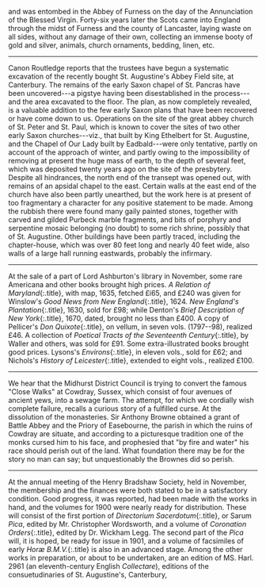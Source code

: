 and was entombed in the Abbey of Furness
on the day of the Annunciation of the Blessed
Virgin. Forty-six years later the Scots came
into England through the midst of Furness
and the county of Lancaster, laying waste on
all sides, without any damage of their own,
collecting an immense booty of gold and
silver, animals, church ornaments, bedding,
linen, etc.

* * *

Canon Routledge reports that the trustees
have begun a systematic excavation of the
recently bought St. Augustine's Abbey Field
site, at Canterbury. The remains of the
early Saxon chapel of St. Pancras have been
uncovered---a pigstye having been disestablished
in the process---and the area excavated
to the floor. The plan, as now completely
revealed, is a valuable addition to the few
early Saxon plans that have been recovered
or have come down to us. Operations on
the site of the great abbey church of St. Peter
and St. Paul, which is known to cover the
sites of two other early Saxon churches---viz.,
that built by King Ethelbert for St. Augustine,
and the Chapel of Our Lady built by
Eadbald---were only tentative, partly on account
of the approach of winter, and partly
owing to the impossibility of removing at
present the huge mass of earth, to the depth
of several feet, which was deposited twenty
years ago on the site of the presbytery.
Despite all hindrances, the north end of the
transept was opened out, with remains of an
apsidal chapel to the east. Certain walls at
the east end of the church have also been
partly unearthed, but the work here is at present
of too fragmentary a character for any
positive statement to be made. Among the
rubbish there were found many gaily painted
stones, together with carved and gilded Purbeck
marble fragments, and bits of porphyry
and serpentine mosaic belonging (no doubt)
to some rich shrine, possibly that of St.
Augustine. Other buildings have been partly
traced, including the chapter-house, which
was over 80 feet long and nearly 40 feet wide,
also walls of a large hall running eastwards,
probably the infirmary.

* * *

At the sale of a part of Lord Ashburton's
library in November, some rare Americana
and other books brought high prices. _A Relation
of Maryland_{:.title}, with map, 1635, fetched
£i65, and £240 was given for Winslow's
_Good News from New England_{:.title}, 1624.
_New England's Plantation_{:.title}, 1630, sold for
£98; while Denton's _Brief Description
of New York_{:.title}, 1670, dated, brought no
less than £400. A copy of Pellicer's _Don
Quixote_{:.title}, on vellum, in seven vols. (1797--98),
realized £46. A collection of _Poetical Tracts
of the Seventeenth Century_{:.title}, by Waller and
others, was sold for £91. Some extra-illustrated
books brought good prices. Lysons's
_Environs_{:.title}, in eleven vols., sold for £62; and
Nichols's _History of Leicester_{:.title}, extended to
eight vols., realized £100.

* * *

We hear that the Midhurst District Council
is trying to convert the famous "Close
Walks" at Cowdray, Sussex, which consist of
four avenues of ancient yews, into a sewage
farm. The attempt, for which we cordially
wish complete failure, recalls a curious story
of a fulfilled curse. At the dissolution of
the monasteries. Sir Anthony Browne obtained
a grant of Battle Abbey and the
Priory of Easebourne, the parish in which the
ruins of Cowdray are situate, and according
to a picturesque tradition one of the monks
cursed him to his face, and prophesied that
"by fire and water" his race should perish
out of the land. What foundation there may
be for the story no man can say; but unquestionably
the Brownes did so perish.

* * * 

At the annual meeting of the Henry Bradshaw
Society, held in November, the membership
and the finances were both stated to be in a
satisfactory condition. Good progress, it was
reported, had been made with the works in
hand, and the volumes for 1900 were nearly
ready for distribution. These will consist of
the first portion of _Directorium Sacerdotum_{:.title},
or Sarum _Pica_, edited by Mr. Christopher
Wordsworth, and a volume of _Coronation
Orders_{:.title}, edited by Dr. Wickham Legg. The
second part of the _Pica_ will, it is hoped, be
ready for issue in 1901, and a volume of facsimiles
of early _Horæ B.M.V._{:.title} is also in an
advanced stage. Among the other works in
preparation, or about to be undertaken, are
an edition of MS. Harl. 2961 (an eleventh-century
English _Collectare_), editions of the
consuetudinaries of St. Augustine's, Canterbury,